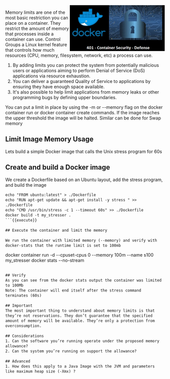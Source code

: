 <img align="right" src="./assets/docker_defense_pic_v1.jpg" width="300">


Memory limits are one of the most basic restriction you can place on a container. They restrict the amount of memory that processes inside a container  can use. Control Groups a Linux kernel feature that controls how much resources (CPU, memory, filesystem, network, etc) a process can use.

1. By adding limits you can protect the system from potentially malicious users or applications aiming to perform Denial of Service (DoS) applications via resource exhaustion.
2. You can deliver a guaranteed Quality of Service to applications by ensuring they have enough space available.
3. It's also possible to help limit applications from memory leaks or other programming bugs by defining upper boundaries.

You can put a limit in place by using the -m or --memory flag on the docker container run or docker container create commands. If the image reaches the upper threshold the image will be halted. Similar can be done for Swap memory

## Limit Image Memory Usage

Lets build a simple Docker image that calls the Unix stress program for 60s

## Create and build a Docker image

We create a Dockerfile based on an Ubuntu layout, add the stress program, and build the image

```
echo "FROM ubuntu:latest" > ./Dockerfile
echo "RUN apt-get update && apt-get install -y stress " >> ./Dockerfile
echo "CMD /usr/bin/stress -c 1 --timeout 60s" >> ./Dockerfile
docker build -t my_stresser .
```{{execute}}

## Execute the container and limit the memory

We run the container with limited memory (--memory) and verify with docker-stats that the runtime limit is set to 100mb

```
docker container run -d --cpuset-cpus 0 --memory 100m --name s100 my_stresser
docker stats --no-stream
```{{execute}}

## Verify
As you can see from the docker stats output the container was limited to 100Mb
Note: The container will end itself after the stress command terminates (60s)

## Important
The most important thing to understand about memory limits is that they’re not reservations. They don’t guarantee that the specified amount of memory will be available. They’re only a protection from overconsumption.

## Considerations
1. Can the software you’re running operate under the proposed memory allowance?
2. Can the system you’re running on support the allowance?

## Advanced
1. How does this apply to a Java Image with the JVM and parameters like maximum heap size (-Xmx) ?


